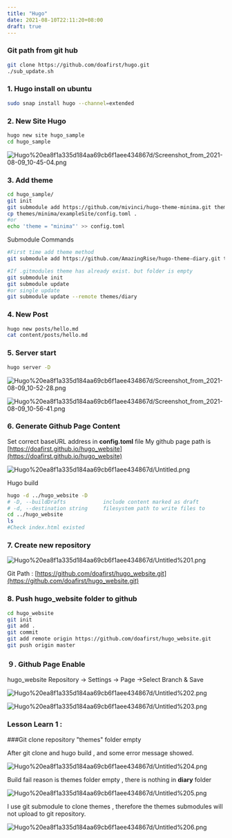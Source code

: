 ```yaml
---
title: "Hugo"
date: 2021-08-10T22:11:20+08:00
draft: true
---
```


### Git path from git hub

```bash
git clone https://github.com/doafirst/hugo.git
./sub_update.sh
```

### 1. Hugo install on ubuntu

```bash
sudo snap install hugo --channel=extended
```

### 2.  New Site Hugo

```bash
hugo new site hugo_sample
cd hugo_sample
```

![Hugo%20ea8f1a335d184aa69cb6f1aee434867d/Screenshot_from_2021-08-09_10-45-04.png](Screenshot_from_2021-08-09_10-45-04.png)

### 3. Add theme

```bash
cd hugo_sample/
git init 
git submodule add https://github.com/mivinci/hugo-theme-minima.git themes/minima
cp themes/minima/exampleSite/config.toml .
#or
echo 'theme = "minima"' >> config.toml

```
  
Submodule Commands

```bash
#First time add theme method
git submodule add https://github.com/AmazingRise/hugo-theme-diary.git themes/diary

#If .gitmodules theme has already exist. but folder is empty
git submodule init
git submodule update
#or single update
git submodule update --remote themes/diary
```


### 4. New Post

```bash
hugo new posts/hello.md
cat content/posts/hello.md
```


### 5. Server start

```bash
hugo server -D
```


![Hugo%20ea8f1a335d184aa69cb6f1aee434867d/Screenshot_from_2021-08-09_10-52-28.png](Screenshot_from_2021-08-09_10-52-28.png)

![Hugo%20ea8f1a335d184aa69cb6f1aee434867d/Screenshot_from_2021-08-09_10-56-41.png](Screenshot_from_2021-08-09_10-56-41.png)

### 6. Generate Github Page Content

Set correct baseURL address in **config.toml** file
My github page path is [https://doafirst.github.io/hugo_website](https://doafirst.github.io/hugo_website)

![Hugo%20ea8f1a335d184aa69cb6f1aee434867d/Untitled.png](Untitled.png)

Hugo build 

```bash
hugo -d ../hugo_website -D
# -D, --buildDrafts            include content marked as draft
# -d, --destination string     filesystem path to write files to
cd ../hugo_website
ls 
#Check index.html existed
```


### 7. Create new repository

![Hugo%20ea8f1a335d184aa69cb6f1aee434867d/Untitled%201.png](Untitled%201.png)

Git Path : [https://github.com/doafirst/hugo_website.git](https://github.com/doafirst/hugo_website.git)


### 8. Push hugo_website  folder to github

```bash
cd hugo_website
git init 
git add .
git commit 
git add remote origin https://github.com/doafirst/hugo_website.git
git push origin master 
```


### ９. Github Page Enable

hugo_website Repository → Settings → Page →Select Branch & Save

![Hugo%20ea8f1a335d184aa69cb6f1aee434867d/Untitled%202.png](Untitled%202.png)

![Hugo%20ea8f1a335d184aa69cb6f1aee434867d/Untitled%203.png](Untitled%203.png)

### Lesson Learn 1 : 
###Git clone repository "themes" folder empty

After git clone and hugo build , and some error message showed.

![Hugo%20ea8f1a335d184aa69cb6f1aee434867d/Untitled%204.png](Untitled%204.png)

Build fail reason is themes folder empty , there is nothing in **diary** folder

![Hugo%20ea8f1a335d184aa69cb6f1aee434867d/Untitled%205.png](Untitled%205.png)

I use git submodule to clone themes , therefore the themes submodules will not upload to git repository. 

![Hugo%20ea8f1a335d184aa69cb6f1aee434867d/Untitled%206.png](Untitled%206.png)
